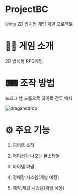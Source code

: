 # ProjectBC
Unity 2D 방치형 게임 개발 프로젝트

# 👨‍🏫 게임 소개

2D 방치형 RPG게임




# ⌨ 조작 방법

드래그 앤 드롭으로 히어로 전투 배치


![draganddrop](https://github.com/user-attachments/assets/f3a5acbf-8965-49ff-a651-447077c9fd67)



# ⚙ 주요 기능

1. 히어로 조작

2. 어디선가 나오는 몬스터들

3. 아이템 파밍

4. 경매장 시스템(개발 예정)

5. 제작,제련 시스템(개발 예정)

